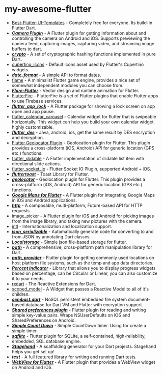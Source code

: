 # my-awesome-flutter

* [Best-Flutter-UI-Templates](https://github.com/mitesh77/Best-Flutter-UI-Templates) - Completely free for everyone. Its build-in Flutter Dart.
* [***Camera Plugin***](https://pub.dev/packages/camera) - A Flutter plugin for getting information about and controlling the camera on Android and iOS. Supports previewing the camera feed, capturing images, capturing video, and streaming image buffers to dart.
* [***crypto***](https://pub.dev/packages/crypto) - A set of cryptographic hashing functions implemented in pure Dart.
* [cupertino_icons](https://github.com/flutter/cupertino_icons) - Default icons asset used by Flutter's Cupertino widgets.
* [***date_format***](https://pub.dev/packages/date_format) - A simple API to format dates.
* [flame](https://pub.dev/packages/flame) - A minimalist Flutter game engine, provides a nice set of somewhat independent modules you can choose from.
* [***Flare-Flutter***](https://pub.dev/packages/flare_flutter) - Vector design and runtime animation for Flutter.
* [FlutterFire](https://firebaseopensource.com/projects/firebaseextended/flutterfire/) - FlutterFire is a set of Flutter plugins that enable Flutter apps to use Firebase services.
* [***flutter_app_lock***](https://pub.dev/packages/flutter_app_lock) - A Flutter package for showing a lock screen on app open and app pause.
* [flutter_calendar_carousel](https://github.com/dooboolab/flutter_calendar_carousel) - Calendar widget for flutter that is swipeable horizontally. This widget can help you build your own calendar widget highly customizable.
* [***flutter_des***](https://pub.dev/packages/flutter_des) - Java, android, ios, get the same result by DES encryption and decryption.
* [Flutter Geolocator Plugin](https://pub.dev/packages/geolocator) - Geolocation plugin for Flutter. This plugin provides a cross-platform (iOS, Android) API for generic location (GPS etc.) functions.
* [flutter_slidable](https://github.com/letsar/flutter_slidable) - A Flutter implementation of slidable list item with directional slide actions.
* [flutter_socket_io](https://github.com/WinkMeter/flutter_socket_io) - Flutter Socket IO Plugin, supported Android + iOS.
* [***fluttertoast***](https://pub.dev/packages/fluttertoast) - Toast Library for Flutter.
* [***geolocator***](https://pub.dev/packages/geolocator) - Geolocation plugin for Flutter. This plugin provides a cross-platform (iOS, Android) API for generic location (GPS etc.) functions.
* [***Google Maps for Flutter***](https://pub.dev/packages/google_maps_flutter) - A Flutter plugin for integrating Google Maps in iOS and Android applications.
* [***http***](https://pub.dev/packages/http) - A composable, multi-platform, Future-based API for HTTP requests.
* [image_picker](https://pub.dev/packages/image_picker) - A Flutter plugin for iOS and Android for picking images from the image library, and taking new pictures with the camera.
* [intl](https://github.com/dart-lang/intl) - Internationalization and localization support.
* [***json_serializable***](https://pub.dev/packages/json_serializable) - Automatically generate code for converting to and from JSON by annotating Dart classes.
* [***Localstorage***](https://pub.dev/packages/localstorage) - Simple json file-based storage for flutter.
* [***path***](https://pub.dev/packages/path) - A comprehensive, cross-platform path manipulation library for Dart.
* [***path_provider***](https://pub.dev/packages/path_provider) - Flutter plugin for getting commonly used locations on host platform file systems, such as the temp and app data directories.
* [***Percent Indicator***](https://pub.dev/packages/percent_indicator) - Library that allows you to display progress widgets based on percentage, can be Circular or Linear, you can also customize it to your needs.
* [rxdart](https://github.com/ReactiveX/rxdart) - The Reactive Extensions for Dart.
* [scoped_model](https://github.com/brianegan/scoped_model) - A Widget that passes a Reactive Model to all of it's children.
* [***sembast.dart***](https://pub.dev/packages/sembast) - NoSQL persistent embedded file system document-based database for Dart VM and Flutter with encryption support.
* [***Shared preferences plugin***](https://pub.dev/packages/shared_preferences) - Flutter plugin for reading and writing simple key-value pairs. Wraps NSUserDefaults on iOS and SharedPreferences on Android.
* [***Simple Count Down***](https://pub.dev/packages/timer_count_down) - Simple CountDown timer. Using for create a simple timer.
* [***sqflite***](https://github.com/tekartik/sqflite) - Flutter plugin for SQLite, a self-contained, high-reliability, embedded, SQL database engine.
* [***Stagehand***](https://pub.dev/packages/stagehand) - A scaffolding generator for your Dart projects. Stagehand helps you get set up!
* [***test***](https://pub.dev/packages/test) - A full featured library for writing and running Dart tests.
* [***WebView for Flutter***](https://pub.dev/packages/webview_flutter) - A Flutter plugin that provides a WebView widget on Android and iOS.
